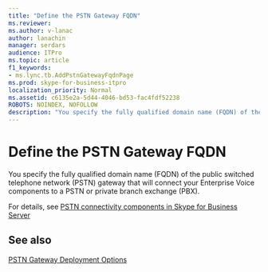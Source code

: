 ```yaml
---
title: "Define the PSTN Gateway FQDN"
ms.reviewer: 
ms.author: v-lanac
author: lanachin
manager: serdars
audience: ITPro
ms.topic: article
f1_keywords:
- ms.lync.tb.AddPstnGatewayFqdnPage
ms.prod: skype-for-business-itpro
localization_priority: Normal
ms.assetid: c6135e2a-5d44-4046-bd53-fac4fdf52238
ROBOTS: NOINDEX, NOFOLLOW
description: "You specify the fully qualified domain name (FQDN) of the public switched telephone network (PSTN) gateway that will connect your Enterprise Voice components to a PSTN or private branch exchange (PBX)."
---
```


# Define the PSTN Gateway FQDN

You specify the fully qualified domain name (FQDN) of the public switched telephone network (PSTN) gateway that will connect your Enterprise Voice components to a PSTN or private branch exchange (PBX).

For details, see [PSTN connectivity components in Skype for Business Server](../../../plan-your-deployment/enterprise-voice-solution/pstn-connectivity.md)

## See also

[PSTN Gateway Deployment Options](https://technet.microsoft.com/library/d1ab4f74-18aa-40c7-a8cf-ec806cf6e28a.aspx)
